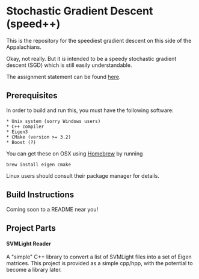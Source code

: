 Stochastic Gradient Descent (speed++)
============================================

This is the repository for the speediest gradient descent on this side of the Appalachians.

Okay, not really. But it *is* intended to be a speedy stochastic gradient descent (SGD) which is still easily understandable.

The assignment statement can be found [here](https://github.com/jgscott/SDS385/blob/master/exercises/exercises04.md).

## Prerequisites

In order to build and run this, you must have the following software:

    * Unix system (sorry Windows users)
    * C++ compiler
    * Eigen3
    * CMake (version >= 3.2)
    * Boost (?)

You can get these on OSX using [Homebrew](http://brew.sh/) by running

```
brew install eigen cmake
```

Linux users should consult their package manager for details.

## Build Instructions

Coming soon to a README near you!

## Project Parts

#### SVMLight Reader

A "simple" C++ library to convert a list of SVMLight files into a set of
Eigen matrices. This project is provided as a simple cpp/hpp, with the
potential to become a library later.
